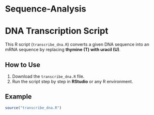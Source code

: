 # Sequence-Analysis
# DNA Transcription Script  

This R script (`transcribe_dna.R`) converts a given DNA sequence into an mRNA sequence by replacing **thymine (T) with uracil (U)**.  

## How to Use  
1. Download the `transcribe_dna.R` file.  
2. Run the script step by step in **RStudio** or any R environment.  

## Example  
```r
source("transcribe_dna.R")
